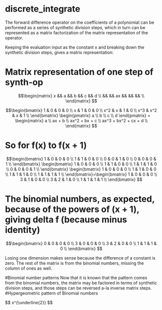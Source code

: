 
  
# discrete_integrate
The forward difference operator on the coefficients of a polynomial can be performed as a series of synthetic division steps,
which in turn can be represented as a matrix factorization of the matrix representation of the operator.

Keeping the evaluation input as the constant x and breaking down the synthetic division steps, gives a matrix representation:



# Matrix representation of one step of synth-op


$$\begin{matrix}
x && a && b && c && d \\
&& && ax && && && \\
\end{matrix}
$$

$$\begin{bmatrix}
1 & 0 & 0 & 0 \\
x & 1 & 0 & 0 \\
x^2 & x & 1 & 0 \\
x^3 & x^2 & x & 1 \\
\end{bmatrix}
\begin{pmatrix}
a \\
b \\
c \\
d
\end{pmatrix} = \begin{matrix}
a \\
ax + b \\
ax^2 + bx + c \\
ax^3 + bx^2 + cx + d \\
\end{matrix}
$$

# So for  f(x) to f(x + 1)
$$\begin{bmatrix}
1 & 0 & 0 & 0 \\
1 & 1 & 0 & 0 \\
0 & 0 & 1 & 0 \\
0 & 0 & 0 & 1 \\
\end{bmatrix}
\begin{bmatrix}
1 & 0 & 0 & 0 \\
1 & 1 & 0 & 0 \\
1 & 1 & 1 & 0 \\
0 & 0 & 0 & 1 \\
\end{bmatrix}
\begin{bmatrix}
1 & 0 & 0 & 0 \\
1 & 1 & 0 & 0 \\
1 & 1 & 1 & 0 \\
1 & 1 & 1 & 1 \\
\end{bmatrix}=\begin{bmatrix}
1 & 0 & 0 & 0 \\
3 & 1 & 0 & 0 \\
3 & 2 & 1 & 0 \\
1 & 1 & 1 & 1 \\
\end{bmatrix}
$$
# The binomial numbers, as expected, because of the powers of (x + 1), giving delta f (because minus identity)
$$\begin{bmatrix}
0 & 0 & 0 & 0 \\
3 & 0 & 0 & 0 \\
3 & 2 & 0 & 0 \\
1 & 1 & 1 & 0 \\
\end{bmatrix}
$$
<p>
Losing one dimension makes sense because the difference of a constant is zero.
 The rest of the matrix is from the binomial numbers, missing the column of ones as well.
 </p>
#Binomial number patterns
 Now that it is known that the pattern comes from the binomial numbers, the matrix may be factored
 in terms of synthetic division steps, and those steps can be reversed a-la inverse matrix steps.
 #Hypergeometric pattern of Binomial numbers
 <p>
   $$ x^{\underline{2}} $$
 </p>
